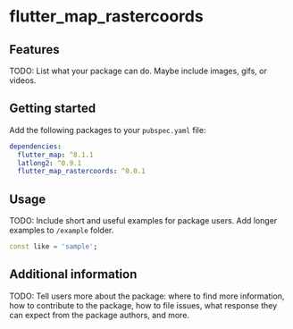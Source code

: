 # flutter_map_rastercoords

## Features

TODO: List what your package can do. Maybe include images, gifs, or videos.

## Getting started

Add the following packages to your `pubspec.yaml` file:
```yaml
dependencies:
  flutter_map: ^8.1.1
  latlong2: ^0.9.1
  flutter_map_rastercoords: ^0.0.1

```
## Usage

TODO: Include short and useful examples for package users. Add longer examples
to `/example` folder.

```dart
const like = 'sample';
```

## Additional information

TODO: Tell users more about the package: where to find more information, how to
contribute to the package, how to file issues, what response they can expect
from the package authors, and more.
